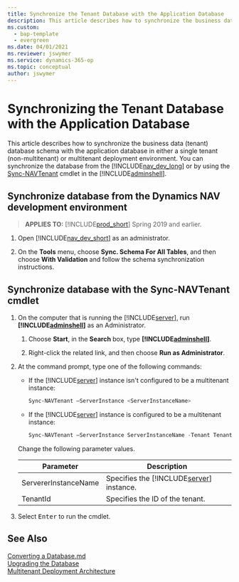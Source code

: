 ```yaml
---
title: Synchronize the Tenant Database with the Application Database
description: This article describes how to synchronize the business data (tenant) database schema with the application database in a single tenant or multitenant deployment environment
ms.custom:
  - bap-template
  - evergreen
ms.date: 04/01/2021
ms.reviewer: jswymer
ms.service: dynamics-365-op
ms.topic: conceptual
author: jswymer
---
```

# Synchronizing the Tenant Database with the Application Database

This article describes how to synchronize the business data \(tenant\) database schema with the application database in either a single tenant (non-multitenant) or multitenant deployment environment. You can synchronize the database from the [!INCLUDE[nav_dev_long](../developer/includes/nav_dev_long_md.md)] or by using the [Sync-NAVTenant](/powershell/module/microsoft.dynamics.nav.management/sync-navtenant) cmdlet in the [!INCLUDE[adminshell](../developer/includes/adminshell.md)].

## Synchronize database from the Dynamics NAV development environment

> **APPLIES TO:** [!INCLUDE[prod_short](../developer/includes/prod_short.md)] Spring 2019 and earlier.

1. Open [!INCLUDE[nav_dev_short](../developer/includes/nav_dev_short_md.md)] as an administrator.

2. On the **Tools** menu, choose **Sync. Schema For All Tables**, and then choose **With Validation** and follow the schema synchronization instructions.

## Synchronize database with the Sync-NAVTenant cmdlet  

1. On the computer that is running the [!INCLUDE[server](../developer/includes/server.md)], run **[!INCLUDE[adminshell](../developer/includes/adminshell.md)]** as an Administrator.  

    1. Choose **Start**, in the **Search** box, type **[!INCLUDE[adminshell](../developer/includes/adminshell.md)]**.  

    2. Right-click the related link, and then choose **Run as Administrator**.  

2. At the command prompt, type one of the following commands:  

    - If the [!INCLUDE[server](../developer/includes/server.md)] instance isn't configured to be a multitenant instance:  

        ```powershell
        Sync-NAVTenant –ServerInstance <ServerInstanceName>  
        ```  

    - If the [!INCLUDE[server](../developer/includes/server.md)] instance is configured to be a multitenant instance:  

        ```powershell
        Sync-NAVTenant –ServerInstance ServerInstanceName -Tenant TenantId  
        ```  

     Change the following parameter values.  

    |Parameter|Description|
    |---------|-----------|
    |ServererInstanceName|Specifies the [!INCLUDE[server](../developer/includes/server.md)] instance.|
    |TenantId|Specifies the ID of the tenant.|

3.  Select <kbd>Enter</kbd> to run the cmdlet.  

## See Also  
[Converting a Database.md](../upgrade/Converting-a-Database.md)  
[Upgrading the Database](../upgrade/Upgrading-the-Data.md)  
[Multitenant Deployment Architecture](../deployment/Multitenant-Deployment-Architecture.md)   
